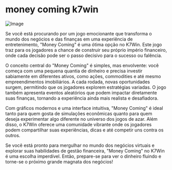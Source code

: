 # money coming k7win

![Image](https://github.com/user-attachments/assets/b9de9dee-b60e-46a0-9e49-3c6ca594ed6f)

Se você está procurando por um jogo emocionante que transforma o mundo dos negócios e das finanças em uma experiência de entretenimento, "Money Coming" é uma ótima opção no K7Win. Este jogo traz para os jogadores a chance de construir seu próprio império financeiro, onde cada decisão pode ser o passo decisivo para o sucesso ou falência.

O conceito central do "Money Coming" é simples, mas envolvente: você começa com uma pequena quantia de dinheiro e precisa investir sabiamente em diferentes ativos, como ações, commodities e até mesmo empreendimentos imobiliários. A cada rodada, novas oportunidades surgem, permitindo que os jogadores explorem estratégias variadas. O jogo também apresenta eventos aleatórios que podem impactar diretamente suas finanças, tornando a experiência ainda mais realista e desafiadora.

Com gráficos modernos e uma interface intuitiva, "Money Coming" é ideal tanto para quem gosta de simulações econômicas quanto para quem deseja experimentar algo diferente no universo dos jogos de azar. Além disso, o K7Win oferece uma comunidade vibrante onde os jogadores podem compartilhar suas experiências, dicas e até competir uns contra os outros.

Se você está pronto para mergulhar no mundo dos negócios virtuais e explorar suas habilidades de gestão financeira, "Money Coming" no K7Win é uma escolha imperdível. Então, prepare-se para ver o dinheiro fluindo e torne-se o próximo grande magnata dos negócios!